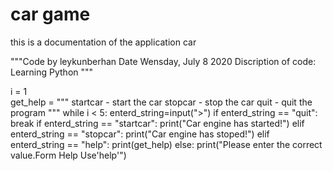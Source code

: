 # car game
this is a documentation of the application car

"""Code by leykunberhan
Date  Wensday, July 8 2020
Discription of code: Learning Python
"""

i = 1                    
get_help = """
startcar - start the car
stopcar - stop the car
quit - quit the program
"""
while i < 5:
    enterd_string=input(">")
    if enterd_string == "quit":
        break
    if enterd_string == "startcar":
        print("Car engine has started!")
    elif enterd_string == "stopcar":
        print("Car engine has stoped!")
    elif enterd_string == "help":
        print(get_help)
    else:
        print("Please enter the correct value.Form Help Use'help'")

